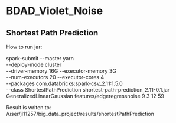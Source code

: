 # BDAD_Violet_Noise
## Shortest Path Prediction

How to run jar:

spark-submit --master yarn \
--deploy-mode cluster \
--driver-memory 16G --executor-memory 3G \
--num-executors 20 --executor-cores 4 \
--packages com.databricks:spark-csv_2.11:1.5.0 \
--class ShortestPathPrediction shortest-path-prediction_2.11-0.1.jar \
GeneralizedLinearGaussian features/edgeregressnoise 9 3 12 59
 
 
Result is writen to: /user/jl11257/big_data_project/results/shortestPathPrediction